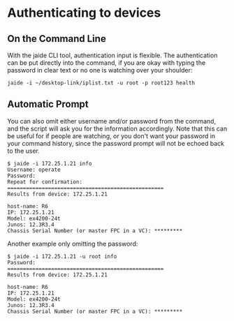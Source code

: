Authenticating to devices
===========================

## On the Command Line  

With the jaide CLI tool, authentication input is flexible. The authentication can be put directly into the command, if you are okay with typing the password in clear text or no one is watching over your shoulder:  

	jaide -i ~/desktop-link/iplist.txt -u root -p root123 health

## Automatic Prompt

You can also omit either username and/or password from the command, and the script will ask you for the information accordingly. Note that this can be useful for if people are watching, or you don't want your password in your command history, since the password prompt will not be echoed back to the user.  

	$ jaide -i 172.25.1.21 info
	Username: operate
	Password: 
	Repeat for confirmation:  
	==================================================
	Results from device: 172.25.1.21

	host-name: R6 
	IP: 172.25.1.21 
	Model: ex4200-24t 
	Junos: 12.3R3.4 
	Chassis Serial Number (or master FPC in a VC): *********

Another example only omitting the password:  

	$ jaide -i 172.25.1.21 -u root info  
	Password: 
	==================================================
	Results from device: 172.25.1.21

	host-name: R6
	IP: 172.25.1.21 
	Model: ex4200-24t 
	Junos: 12.3R3.4 
	Chassis Serial Number (or master FPC in a VC): *********
